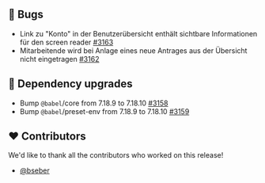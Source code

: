 ## 🐞 Bugs

- Link zu "Konto" in der Benutzerübersicht enthält sichtbare Informationen für den screen reader [#3163](https://github.com/synyx/urlaubsverwaltung/issues/3163)
- Mitarbeitende wird bei Anlage eines neue Antrages aus der Übersicht nicht eingetragen [#3162](https://github.com/synyx/urlaubsverwaltung/issues/3162)

## 🔨 Dependency upgrades

- Bump `@babel`/core from 7.18.9 to 7.18.10 [#3158](https://github.com/synyx/urlaubsverwaltung/pull/3158)
- Bump `@babel`/preset-env from 7.18.9 to 7.18.10 [#3159](https://github.com/synyx/urlaubsverwaltung/pull/3159)

## ❤️ Contributors

We'd like to thank all the contributors who worked on this release!

- [@bseber](https://github.com/bseber)
